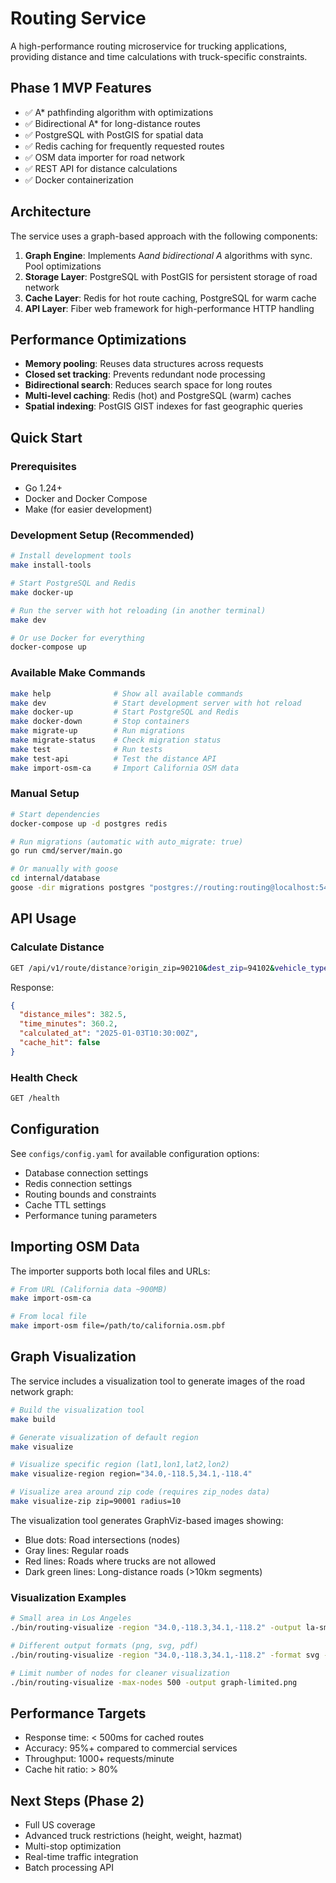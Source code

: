 # Routing Service

A high-performance routing microservice for trucking applications, providing distance and time calculations with truck-specific constraints.

## Phase 1 MVP Features

- ✅ A* pathfinding algorithm with optimizations
- ✅ Bidirectional A* for long-distance routes
- ✅ PostgreSQL with PostGIS for spatial data
- ✅ Redis caching for frequently requested routes
- ✅ OSM data importer for road network
- ✅ REST API for distance calculations
- ✅ Docker containerization

## Architecture

The service uses a graph-based approach with the following components:

1. **Graph Engine**: Implements A*and bidirectional A* algorithms with sync. Pool optimizations
2. **Storage Layer**: PostgreSQL with PostGIS for persistent storage of road network
3. **Cache Layer**: Redis for hot route caching, PostgreSQL for warm cache
4. **API Layer**: Fiber web framework for high-performance HTTP handling

## Performance Optimizations

- **Memory pooling**: Reuses data structures across requests
- **Closed set tracking**: Prevents redundant node processing
- **Bidirectional search**: Reduces search space for long routes
- **Multi-level caching**: Redis (hot) and PostgreSQL (warm) caches
- **Spatial indexing**: PostGIS GIST indexes for fast geographic queries

## Quick Start

### Prerequisites

- Go 1.24+
- Docker and Docker Compose
- Make (for easier development)

### Development Setup (Recommended)

```bash
# Install development tools
make install-tools

# Start PostgreSQL and Redis
make docker-up

# Run the server with hot reloading (in another terminal)
make dev

# Or use Docker for everything
docker-compose up
```

### Available Make Commands

```bash
make help              # Show all available commands
make dev               # Start development server with hot reload
make docker-up         # Start PostgreSQL and Redis
make docker-down       # Stop containers
make migrate-up        # Run migrations
make migrate-status    # Check migration status
make test              # Run tests
make test-api          # Test the distance API
make import-osm-ca     # Import California OSM data
```

### Manual Setup

```bash
# Start dependencies
docker-compose up -d postgres redis

# Run migrations (automatic with auto_migrate: true)
go run cmd/server/main.go

# Or manually with goose
cd internal/database
goose -dir migrations postgres "postgres://routing:routing@localhost:5433/routing?sslmode=disable" up
```

## API Usage

### Calculate Distance

```bash
GET /api/v1/route/distance?origin_zip=90210&dest_zip=94102&vehicle_type=truck
```

Response:

```json
{
  "distance_miles": 382.5,
  "time_minutes": 360.2,
  "calculated_at": "2025-01-03T10:30:00Z",
  "cache_hit": false
}
```

### Health Check

```bash
GET /health
```

## Configuration

See `configs/config.yaml` for available configuration options:

- Database connection settings
- Redis connection settings
- Routing bounds and constraints
- Cache TTL settings
- Performance tuning parameters

## Importing OSM Data

The importer supports both local files and URLs:

```bash
# From URL (California data ~900MB)
make import-osm-ca

# From local file
make import-osm file=/path/to/california.osm.pbf
```

## Graph Visualization

The service includes a visualization tool to generate images of the road network graph:

```bash
# Build the visualization tool
make build

# Generate visualization of default region
make visualize

# Visualize specific region (lat1,lon1,lat2,lon2)
make visualize-region region="34.0,-118.5,34.1,-118.4"

# Visualize area around zip code (requires zip_nodes data)
make visualize-zip zip=90001 radius=10
```

The visualization tool generates GraphViz-based images showing:
- Blue dots: Road intersections (nodes)
- Gray lines: Regular roads
- Red lines: Roads where trucks are not allowed
- Dark green lines: Long-distance roads (>10km segments)

### Visualization Examples

```bash
# Small area in Los Angeles
./bin/routing-visualize -region "34.0,-118.3,34.1,-118.2" -output la-small.png

# Different output formats (png, svg, pdf)
./bin/routing-visualize -region "34.0,-118.3,34.1,-118.2" -format svg -output graph.svg

# Limit number of nodes for cleaner visualization
./bin/routing-visualize -max-nodes 500 -output graph-limited.png
```

## Performance Targets

- Response time: < 500ms for cached routes
- Accuracy: 95%+ compared to commercial services
- Throughput: 1000+ requests/minute
- Cache hit ratio: > 80%

## Next Steps (Phase 2)

- Full US coverage
- Advanced truck restrictions (height, weight, hazmat)
- Multi-stop optimization
- Real-time traffic integration
- Batch processing API
